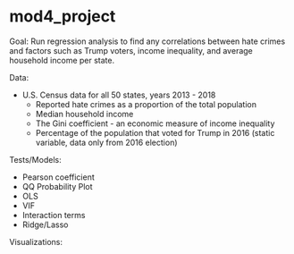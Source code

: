 # mod4_project
Goal: Run regression analysis to find any correlations between hate crimes and factors such as Trump voters, income inequality, and average household income per state.

Data:
- U.S. Census data for all 50 states, years 2013 - 2018
  - Reported hate crimes as a proportion of the total population
  - Median household income
  - The Gini coefficient - an economic measure of income inequality
  - Percentage of the population that voted for Trump in 2016 (static variable, data only from 2016 election)
  
  
Tests/Models:
- Pearson coefficient
- QQ Probability Plot
- OLS
- VIF
- Interaction terms
- Ridge/Lasso

Visualizations:



